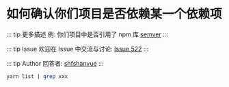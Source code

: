 # 如何确认你们项目是否依赖某一个依赖项

::: tip 更多描述 
 例: 你们项目中是否引用了 npm 库 [semver](https://npm.devtool.tech/semver) 
::: 

::: tip Issue 
 欢迎在 Issue 中交流与讨论: [Issue 522](https://github.com/shfshanyue/Daily-Question/issues/522) 
:::

::: tip Author 
回答者: [shfshanyue](https://github.com/shfshanyue) 
:::

``` bash
yarn list | grep xxx
```